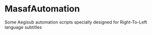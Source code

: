 # MasafAutomation
Some Aegisub automation scripts specially designed for Right-To-Left language subtitles
